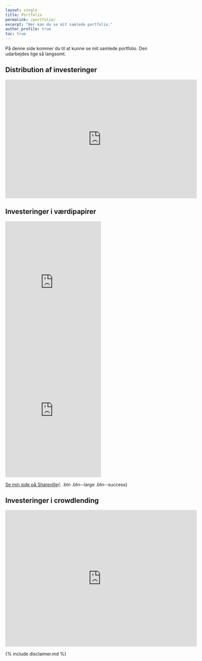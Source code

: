 ```yaml
---
layout: single
title: Portfolio
permalink: /portfolio/
excerpt: "Her kan du se mit samlede portfolio."
author_profile: true
toc: true
---
```


På denne side kommer du til at kunne se mit samlede portfolio. Den udarbejdes lige så langsomt.

## Distribution af investeringer

<iframe width="600" height="371" seamless frameborder="0" scrolling="no" src="https://docs.google.com/spreadsheets/d/e/2PACX-1vQKZZbdj1cM5A4yCXjtjhxowXHoMhioXI-OR-mEPmmGgqQhcSr250VUM8SGVvRkWZziWUYleizmqAC2/pubchart?oid=530543382&amp;format=image"></iframe>

## Investeringer i værdipapirer

<iframe src="https://www.shareville.se/widget/portfolio/343009/yield?period=365" height="400" frameborder="0" allowtransparency="true" scrolling="no"></iframe>

<iframe src="https://www.shareville.se/widget/portfolio/343009/positions" height="400" frameborder="0" allowtransparency="true" scrolling="no"></iframe>

[Se min side på Shareville](https://shareville.dk/me/portfolios/343009/positions){: .btn .btn--large .btn--success}

## Investeringer i crowdlending

<iframe width="600" height="427.012" seamless frameborder="0" scrolling="no" src="https://docs.google.com/spreadsheets/d/e/2PACX-1vQKZZbdj1cM5A4yCXjtjhxowXHoMhioXI-OR-mEPmmGgqQhcSr250VUM8SGVvRkWZziWUYleizmqAC2/pubchart?oid=1157747909&amp;format=image"></iframe>

{% include disclaimer.md %}
